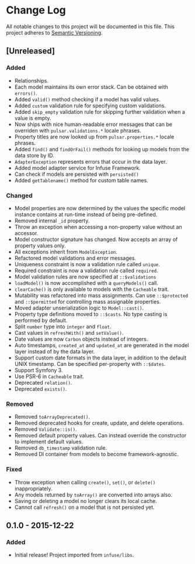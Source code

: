 # Change Log
All notable changes to this project will be documented in this file.
This project adheres to [Semantic Versioning](http://semver.org/).

## [Unreleased]
### Added
- Relationships.
- Each model maintains its own error stack. Can be obtained with `errors()`.
- Added `valid()` method checking if a model has valid values.
- Added `custom` validation rule for specifying custom validations.
- Added `skip_empty` validation rule for skipping further validation when a value is empty.
- Now ships with nice human-readable error messages that can be overriden with `pulsar.validations.*` locale phrases.
- Property titles are now looked up from `pulsar.properties.*` locale phrases.
- Added `find()` and `findOrFail()` methods for looking up models from the data store by ID.
- `AdapterException` represents errors that occur in the data layer.
- Added model adapter service for Infuse Framework.
- Can check if models are persisted with `persisted()`
- Added `getTablename()` method for custom table names.

### Changed
- Model properties are now determined by the values the specific model instance contains at run-time instead of being pre-defined.
- Removed internal `_id` property.
- Throw an exception when accessing a non-property value without an accessor.
- Model constructor signature has changed. Now accepts an array of property values only.
- All exceptions inherit from `ModelException`.
- Refactored model validations and error messages.
- Uniqueness constraint is now a validation rule called `unique`.
- Required constraint is now a validation rule called `required`.
- Model validation rules are now specified at `::$validations`
- `loadModel()` is now accomplished with a `queryModels()` call.
- `clearCache()` is only available to models with the `Cacheable` trait.
- Mutability was refactored into mass assignments. Can use `::$protected` and `::$permitted` for controlling mass assignable properties.
- Moved adapter unserialization logic to `Model::cast()`.
- Property type definitions moved to `::$casts`. No type casting is performed by default.
- Split `number` type into `integer` and `float`.
- Cast values in `refreshWith()` and `setValue()`.
- Date values are now `Carbon` objects instead of integers.
- Auto timestamps, `created_at` and `updated_at` are generated in the model layer instead of by the data layer.
- Support custom date formats in the data layer, in addition to the default UNIX timestamp. Can be specified per-property with `::$dates`.
- Support Symfony 3.
- Use PSR-6 in `Cacheable` trait.
- Deprecated `relation()`.
- Deprecated `exists()`.

### Removed
- Removed `toArrayDeprecated()`.
- Removed deprecated hooks for create, update, and delete operations.
- Removed `Validate::is()`.
- Removed default property values. Can instead override the constructor to implement default values.
- Removed `db_timestamp` validation rule.
- Removed DI container from models to become framework-agnostic.

### Fixed
- Throw exception when calling `create()`, `set()`, or `delete()` inappropriately.
- Any models returned by `toArray()` are converted into arrays also.
- Saving or deleting a model no longer clears its local cache.
- Cannot call `refresh()` on a model that is not persisted yet.

## 0.1.0 - 2015-12-22
### Added
- Initial release! Project imported from `infuse/libs`.